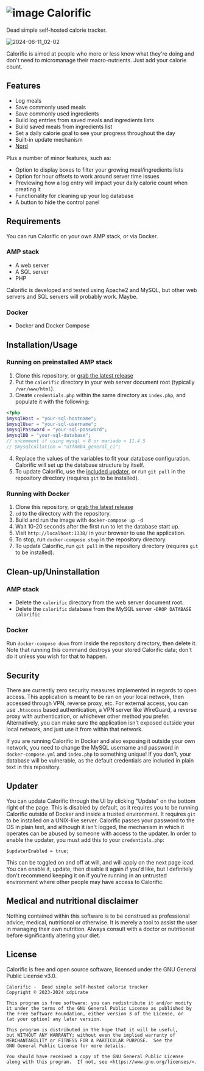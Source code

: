 # ![image](https://github.com/xdpirate/calorific/assets/1757462/9389f140-a52f-4515-9d87-a8416dfaff58) Calorific

Dead simple self-hosted calorie tracker.

![2024-06-11_02-02](https://github.com/xdpirate/calorific/assets/1757462/b5c51293-64fc-4ac0-810f-d462bbada419)

Calorific is aimed at people who more or less know what they're doing and don't need to micromanage their macro-nutrients. Just add your calorie count. 

## Features

* Log meals
* Save commonly used meals
* Save commonly used ingredients
* Build log entries from saved meals and ingredients lists
* Build saved meals from ingredients list
* Set a daily calorie goal to see your progress throughout the day
* Built-in update mechanism
* [Nord](https://www.nordtheme.com/)

Plus a number of minor features, such as:

* Option to display boxes to filter your growing meal/ingredients lists
* Option for hour offsets to work around server time issues
* Previewing how a log entry will impact your daily calorie count when creating it
* Functionality for cleaning up your log database
* A button to hide the control panel

## Requirements

You can run Calorific on your own AMP stack, or via Docker.

### AMP stack

* A web server
* A SQL server
* PHP

Calorific is developed and tested using Apache2 and MySQL, but other web servers and SQL servers will probably work. Maybe. 

### Docker

* Docker and Docker Compose

## Installation/Usage

### Running on preinstalled AMP stack

1. Clone this repository, or [grab the latest release](https://github.com/xdpirate/calorific/releases/latest)
2. Put the `calorific` directory in your web server document root (typically `/var/www/html`).
3. Create `credentials.php` within the same directory as `index.php`, and populate it with the following:

```php
<?php
$mysqlHost = "your-sql-hostname";
$mysqlUser = "your-sql-username";
$mysqlPassword = "your-sql-password";
$mysqlDB = "your-sql-database";
// uncomment if using mysql < 8 or mariadb < 11.4.5
// $mysqlCollation = "utf8mb4_general_ci";
```

4. Replace the values of the variables to fit your database configuration. Calorific will set up the database structure by itself.
5. To update Calorific, use the [included updater](#updater), or run `git pull` in the repository directory (requires `git` to be installed).

### Running with Docker

1. Clone this repository, or [grab the latest release](https://github.com/xdpirate/calorific/releases/latest)
2. `cd` to the directory with the repository.
3. Build and run the image with `docker-compose up -d`
4. Wait 10-20 seconds after the first run to let the database start up.
5. Visit `http://localhost:1338/` in your browser to use the application.
6. To stop, run `docker-compose stop` in the repository directory.
7. To update Calorific, run `git pull` in the repository directory (requires `git` to be installed).

## Clean-up/Uninstallation

### AMP stack

* Delete the `calorific` directory from the web server document root.
* Delete the `calorific` database from the MySQL server -`DROP DATABASE calorific`

### Docker

Run `docker-compose down` from inside the repository directory, then delete it. Note that running this command destroys your stored Calorific data; don't do it unless you wish for that to happen.

## Security

There are currently zero security measures implemented in regards to open access. This application is meant to be ran on your local network, then accessed through VPN, reverse proxy, etc. For external access, you can use `.htaccess` based authentication, a VPN server like WireGuard, a reverse proxy with authentication, or whichever other method you prefer. Alternatively, you can make sure the application isn't exposed outside your local network, and just use it from within that network.

If you are running Calorific in Docker and also exposing it outside your own network, you need to change the MySQL username and password in `docker-compose.yml` and `index.php` to something unique! If you don't, your database will be vulnerable, as the default credentials are included in plain text in this repository.

## Updater

You can update Calorific through the UI by clicking "Update" on the bottom right of the page. This is disabled by default, as it requires you to be running Calorific outside of Docker and inside a trusted environment. It requires `git` to be installed on a UNIX-like server. Calorific passes your password to the OS in plain text, and although it isn't logged, the mechanism in which it operates can be abused by someone with access to the updater. In order to enable the updater, you must add this to your `credentials.php`:

    $updaterEnabled = true;

This can be toggled on and off at will, and will apply on the next page load. You can enable it, update, then disable it again if you'd like, but I definitely don't recommend keeping it on if you're running in an untrusted environment where other people may have access to Calorific.

## Medical and nutritional disclaimer

Nothing contained within this software is to be construed as professional advice; medical, nutritional or otherwise. It is merely a tool to assist the user in managing their own nutrition. Always consult with a doctor or nutritionist before significantly altering your diet.

## License

Calorific is free and open source software, licensed under the GNU General Public License v3.0.

    Calorific -  Dead simple self-hosted calorie tracker
    Copyright ©️ 2023-2024 xdpirate

    This program is free software: you can redistribute it and/or modify
    it under the terms of the GNU General Public License as published by
    the Free Software Foundation, either version 3 of the License, or
    (at your option) any later version.

    This program is distributed in the hope that it will be useful,
    but WITHOUT ANY WARRANTY; without even the implied warranty of
    MERCHANTABILITY or FITNESS FOR A PARTICULAR PURPOSE.  See the
    GNU General Public License for more details.

    You should have received a copy of the GNU General Public License
    along with this program.  If not, see <https://www.gnu.org/licenses/>.
